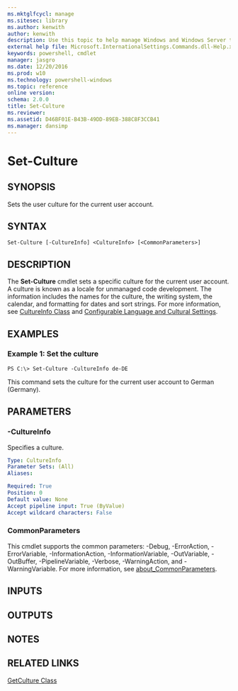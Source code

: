```yaml
---
ms.mktglfcycl: manage
ms.sitesec: library
ms.author: kenwith
author: kenwith
description: Use this topic to help manage Windows and Windows Server technologies with Windows PowerShell.
external help file: Microsoft.InternationalSettings.Commands.dll-Help.xml
keywords: powershell, cmdlet
manager: jasgro
ms.date: 12/20/2016
ms.prod: w10
ms.technology: powershell-windows
ms.topic: reference
online version: 
schema: 2.0.0
title: Set-Culture
ms.reviewer:
ms.assetid: D46BF01E-B43B-49DD-89EB-388C8F3CCB41
ms.manager: dansimp
---
```


# Set-Culture

## SYNOPSIS
Sets the user culture for the current user account.

## SYNTAX

```
Set-Culture [-CultureInfo] <CultureInfo> [<CommonParameters>]
```

## DESCRIPTION
The **Set-Culture** cmdlet sets a specific culture for the current user account.
A culture is known as a locale for unmanaged code development.
The information includes the names for the culture, the writing system, the calendar, and formatting for dates and sort strings.
For more information, see [CultureInfo Class](http://go.microsoft.com/fwlink/?LinkID=242306) and [Configurable Language and Cultural Settings](http://go.microsoft.com/fwlink/?LinkID=242307).

## EXAMPLES

### Example 1: Set the culture
```
PS C:\> Set-Culture -CultureInfo de-DE
```

This command sets the culture for the current user account to German (Germany).

## PARAMETERS

### -CultureInfo
Specifies a culture.

```yaml
Type: CultureInfo
Parameter Sets: (All)
Aliases: 

Required: True
Position: 0
Default value: None
Accept pipeline input: True (ByValue)
Accept wildcard characters: False
```

### CommonParameters
This cmdlet supports the common parameters: -Debug, -ErrorAction, -ErrorVariable, -InformationAction, -InformationVariable, -OutVariable, -OutBuffer, -PipelineVariable, -Verbose, -WarningAction, and -WarningVariable. For more information, see [about_CommonParameters](http://go.microsoft.com/fwlink/?LinkID=113216).

## INPUTS

## OUTPUTS

## NOTES

## RELATED LINKS

[GetCulture Class](http://go.microsoft.com/fwlink/?LinkID=243343)

